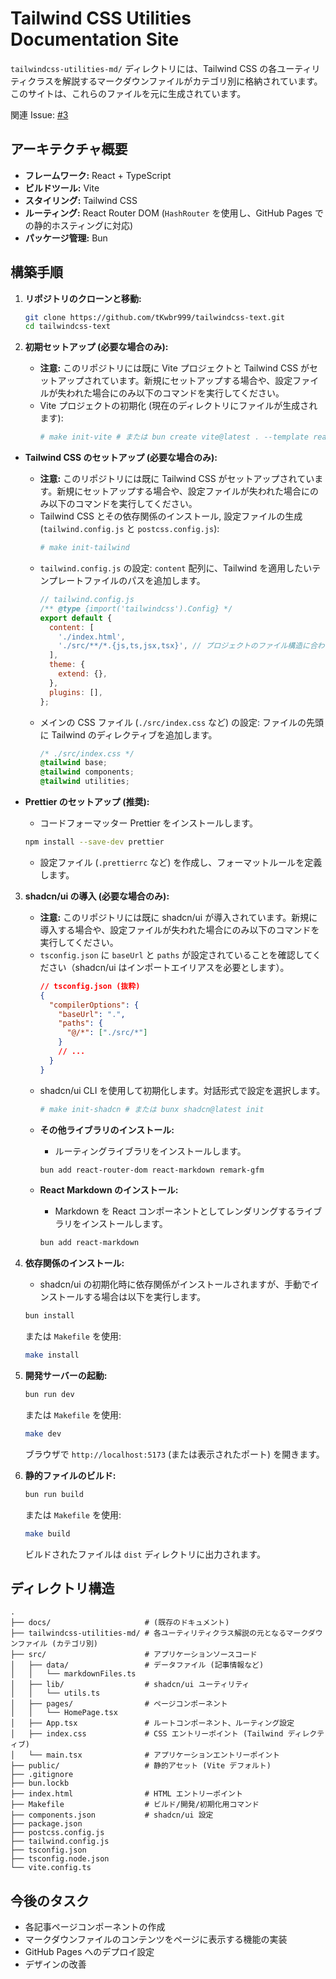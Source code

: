 # Tailwind CSS Utilities Documentation Site

`tailwindcss-utilities-md/` ディレクトリには、Tailwind CSS の各ユーティリティクラスを解説するマークダウンファイルがカテゴリ別に格納されています。このサイトは、これらのファイルを元に生成されています。

関連 Issue: [#3](https://github.com/tKwbr999/tailwindcss-text/issues/3)

## アーキテクチャ概要

- **フレームワーク:** React + TypeScript
- **ビルドツール:** Vite
- **スタイリング:** Tailwind CSS
- **ルーティング:** React Router DOM (`HashRouter` を使用し、GitHub Pages での静的ホスティングに対応)
- **パッケージ管理:** Bun

## 構築手順

1.  **リポジトリのクローンと移動:**

    ```bash
    git clone https://github.com/tKwbr999/tailwindcss-text.git
    cd tailwindcss-text
    ```

2.  **初期セットアップ (必要な場合のみ):**
    - **注意:** このリポジトリには既に Vite プロジェクトと Tailwind CSS がセットアップされています。新規にセットアップする場合や、設定ファイルが失われた場合にのみ以下のコマンドを実行してください。
    - Vite プロジェクトの初期化 (現在のディレクトリにファイルが生成されます):
      ```bash
      # make init-vite # または bun create vite@latest . --template react-swc-ts
      ```

- **Tailwind CSS のセットアップ (必要な場合のみ):**

  - **注意:** このリポジトリには既に Tailwind CSS がセットアップされています。新規にセットアップする場合や、設定ファイルが失われた場合にのみ以下のコマンドを実行してください。
  - Tailwind CSS とその依存関係のインストール, 設定ファイルの生成 (`tailwind.config.js` と `postcss.config.js`):
    ```bash
    # make init-tailwind
    ```
  - `tailwind.config.js` の設定: `content` 配列に、Tailwind を適用したいテンプレートファイルのパスを追加します。
    ```js
    // tailwind.config.js
    /** @type {import('tailwindcss').Config} */
    export default {
      content: [
        './index.html',
        './src/**/*.{js,ts,jsx,tsx}', // プロジェクトのファイル構造に合わせて確認・調整してください
      ],
      theme: {
        extend: {},
      },
      plugins: [],
    };
    ```
  - メインの CSS ファイル (`./src/index.css` など) の設定: ファイルの先頭に Tailwind のディレクティブを追加します。
    ```css
    /* ./src/index.css */
    @tailwind base;
    @tailwind components;
    @tailwind utilities;
    ```

- **Prettier のセットアップ (推奨):**
  - コードフォーマッター Prettier をインストールします。
  ```bash
  npm install --save-dev prettier
  ```
  - 設定ファイル (`.prettierrc` など) を作成し、フォーマットルールを定義します。

3.  **shadcn/ui の導入 (必要な場合のみ):**

    - **注意:** このリポジトリには既に shadcn/ui が導入されています。新規に導入する場合や、設定ファイルが失われた場合にのみ以下のコマンドを実行してください。
    - `tsconfig.json` に `baseUrl` と `paths` が設定されていることを確認してください（shadcn/ui はインポートエイリアスを必要とします）。
      ```json
      // tsconfig.json (抜粋)
      {
        "compilerOptions": {
          "baseUrl": ".",
          "paths": {
            "@/*": ["./src/*"]
          }
          // ...
        }
      }
      ```
    - shadcn/ui CLI を使用して初期化します。対話形式で設定を選択します。
      ```bash
      # make init-shadcn # または bunx shadcn@latest init
      ```

    * **その他ライブラリのインストール:**

      - ルーティングライブラリをインストールします。

      ```bash
      bun add react-router-dom react-markdown remark-gfm
      ```

    * **React Markdown のインストール:**
      - Markdown を React コンポーネントとしてレンダリングするライブラリをインストールします。
      ```bash
      bun add react-markdown
      ```

4.  **依存関係のインストール:**

    - shadcn/ui の初期化時に依存関係がインストールされますが、手動でインストールする場合は以下を実行します。

    ```bash
    bun install
    ```

    または `Makefile` を使用:

    ```bash
    make install
    ```

5.  **開発サーバーの起動:**

    ```bash
    bun run dev
    ```

    または `Makefile` を使用:

    ```bash
    make dev
    ```

    ブラウザで `http://localhost:5173` (または表示されたポート) を開きます。

6.  **静的ファイルのビルド:**
    ```bash
    bun run build
    ```
    または `Makefile` を使用:
    ```bash
    make build
    ```
    ビルドされたファイルは `dist` ディレクトリに出力されます。

## ディレクトリ構造

```
.
├── docs/                     # (既存のドキュメント)
├── tailwindcss-utilities-md/ # 各ユーティリティクラス解説の元となるマークダウンファイル (カテゴリ別)
├── src/                      # アプリケーションソースコード
│   ├── data/                 # データファイル (記事情報など)
│   │   └── markdownFiles.ts
│   ├── lib/                  # shadcn/ui ユーティリティ
│   │   └── utils.ts
│   ├── pages/                # ページコンポーネント
│   │   └── HomePage.tsx
│   ├── App.tsx               # ルートコンポーネント、ルーティング設定
│   ├── index.css             # CSS エントリーポイント (Tailwind ディレクティブ)
│   └── main.tsx              # アプリケーションエントリーポイント
├── public/                   # 静的アセット (Vite デフォルト)
├── .gitignore
├── bun.lockb
├── index.html                # HTML エントリーポイント
├── Makefile                  # ビルド/開発/初期化用コマンド
├── components.json           # shadcn/ui 設定
├── package.json
├── postcss.config.js
├── tailwind.config.js
├── tsconfig.json
├── tsconfig.node.json
└── vite.config.ts
```

## 今後のタスク

- 各記事ページコンポーネントの作成
- マークダウンファイルのコンテンツをページに表示する機能の実装
- GitHub Pages へのデプロイ設定
- デザインの改善
